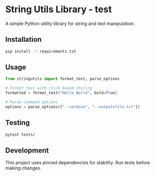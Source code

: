 # String Utils Library - test

A simple Python utility library for string and text manipulation.

## Installation

```bash
pip install -r requirements.txt
```

## Usage

```python
from stringutils import format_text, parse_options

# Format text with click-based styling
formatted = format_text("Hello World", bold=True)

# Parse command options
options = parse_options(["--verbose", "--output=file.txt"])
```

## Testing

```bash
pytest tests/
```

## Development

This project uses pinned dependencies for stability. Run tests before making changes.
